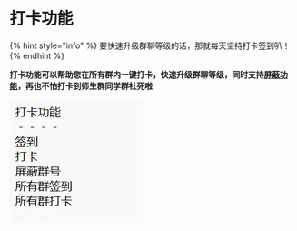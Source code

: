 # 打卡功能

{% hint style="info" %}
要快速升级群聊等级的话，那就每天坚持打卡签到叭！
{% endhint %}

**打卡功能可以帮助您在所有群内一键打卡，快速升级群聊等级，同时支持**[**屏蔽功能**](ping-bi-gong-neng.md)**，再也不怕打卡到师生群同学群社死啦**

![](<../.gitbook/assets/image (1) (4).png>)

